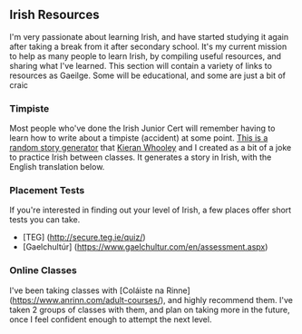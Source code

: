 ## Irish Resources

I'm very passionate about learning Irish, and have started studying it again after taking a break from it after secondary school. It's my current mission to help as many people to learn Irish, by compiling useful resources, and sharing what I've learned. This section will contain a variety of links to resources as Gaeilge. Some will be educational, and some are just a bit of craic


### Timpiste

Most people who've done the Irish Junior Cert will remember having to learn how to write about a timpiste (accident) at some point. [This is a random story generator](https://lornitar.github.io/gaeilge/) that [Kieran Whooley](https://github.com/kieranwhooley) and I created as a bit of a joke to practice Irish between classes. It generates a story in Irish, with the English translation below.

### Placement Tests

If you're interested in finding out your level of Irish, a few places offer short tests you can take.
- [TEG] (http://secure.teg.ie/quiz/)
- [Gaelchultúr] (https://www.gaelchultur.com/en/assessment.aspx)

### Online Classes

I've been taking classes with [Coláiste na Rinne] (https://www.anrinn.com/adult-courses/), and highly recommend them. I've taken 2 groups of classes with them, and plan on taking more in the future, once I feel confident enough to attempt the next level.

